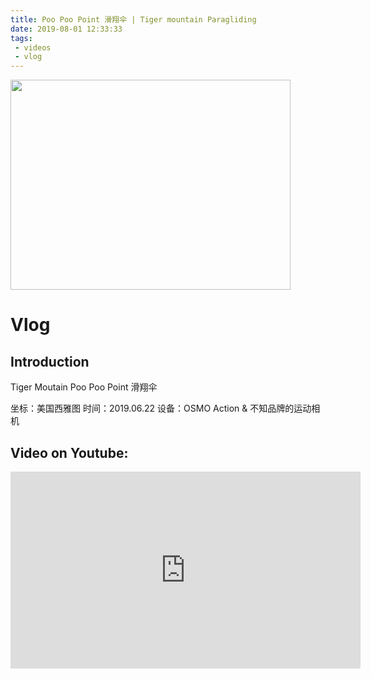 ```yaml
---
title: Poo Poo Point 滑翔伞 | Tiger mountain Paragliding
date: 2019-08-01 12:33:33
tags: 
 - videos
 - vlog
---
```


<img src="https://personal-bucket-prod.s3-us-west-2.amazonaws.com/videos/paragliding.jpg" width = "448" height = "336"/>

<!-- more -->
# Vlog
## Introduction

Tiger Moutain Poo Poo Point 滑翔伞 

坐标：美国西雅图
时间：2019.06.22
设备：OSMO Action & 不知品牌的运动相机

## Video on Youtube:

<iframe width="560" height="315" src="https://www.youtube.com/embed/3u8c7zqoyiY" frameborder="0" allow="accelerometer; autoplay; encrypted-media; gyroscope; picture-in-picture" allowfullscreen></iframe>